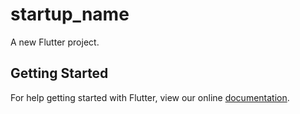 # startup_name

A new Flutter project.

## Getting Started

For help getting started with Flutter, view our online
[documentation](https://flutter.io/).
